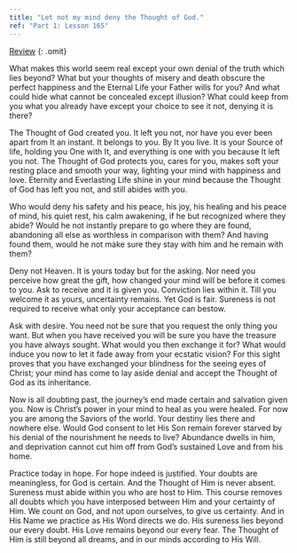 ```yaml
---
title: "Let not my mind deny the Thought of God."
ref: "Part 1: Lesson 165"
---
```


<a class="hide-review" href="/acim/workbook/l178/#l165">Review</a>
{: .omit}

What makes this world seem real except your own denial of the truth
which lies beyond? What but your thoughts of misery and death obscure
the perfect happiness and the Eternal Life your Father wills for you?
And what could hide what cannot be concealed except illusion? What could
keep from you what you already have except your choice to see it not,
denying it is there?

The Thought of God created you. It left you not, nor have you ever been
apart from It an instant. It belongs to you. By It you live. It is your
Source of life, holding you One with It, and everything is one with you
because It left you not. The Thought of God protects you, cares for you,
makes soft your resting place and smooth your way, lighting your mind
with happiness and love. Eternity and Everlasting Life shine in your
mind because the Thought of God has left you not, and still abides with
you.

Who would deny his safety and his peace, his joy, his healing and his
peace of mind, his quiet rest, his calm awakening, if he but recognized
where they abide? Would he not instantly prepare to go where they are
found, abandoning all else as worthless in comparison with them? And
having found them, would he not make sure they stay with him and he
remain with them?

Deny not Heaven. It is yours today but for the asking. Nor need you
perceive how great the gift, how changed your mind will be before it
comes to you. Ask to receive and it is given you. Conviction lies within
it. Till you welcome it as yours, uncertainty remains. Yet God is fair.
Sureness is not required to receive what only your acceptance can
bestow.

Ask with desire. You need not be sure that you request the only thing you
want. But when you have received you will be sure you have the treasure
you have always sought. What would you then exchange it for? What would
induce you now to let it fade away from your ecstatic vision? For this
sight proves that you have exchanged your blindness for the seeing eyes
of Christ; your mind has come to lay aside denial and accept the Thought
of God as its inheritance.

Now is all doubting past, the journey’s end made certain and salvation
given you. Now is Christ’s power in your mind to heal as you were
healed. For now you are among the Saviors of the world. Your destiny
lies there and nowhere else. Would God consent to let His Son remain
forever starved by his denial of the nourishment he needs to live?
Abundance dwells in him, and deprivation cannot cut him off from God’s
sustained Love and from his home.

Practice today in hope. For hope indeed is justified. Your doubts are
meaningless, for God is certain. And the Thought of Him is never absent.
Sureness must abide within you who are host to Him. This course removes
all doubts which you have interposed between Him and your certainty of
Him. We count on God, and not upon ourselves, to give us certainty. And
in His Name we practice as His Word directs we do. His sureness lies
beyond our every doubt. His Love remains beyond our every fear. The
Thought of Him is still beyond all dreams, and in our minds according to
His Will.

